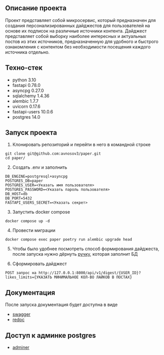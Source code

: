 ## Описание проекта
Проект представляет собой микросервис, который предназначен для создания персонализированных дайджестов для пользователей на основе их подписок на различные источники контента. Дайджест представляет собой выборку наиболее интересных и актуальных постов из этих источников, предназначенную для удобного и быстрого ознакомления с контентом без необходимости посещения каждого источника отдельно.

## Техно-стек
* python 3.10
* fastapi 0.78.0
* asyncpg 0.27.0
* sqlalchemy 1.4.36
* alembic 1.7.7
* uvicorn 0.17.6
* fastapi-users 10.0.6
* postgres 14.0

## Запуск проекта
1. Клонировать репозиторий и перейти в него в командной строке

```
git clone git@github.com:avnosov3/paper.git
cd paper/
```

2. Создать .env и заполнить

```
DB_ENGINE=postgresql+asyncpg
POSTGRES_DB=paper
POSTGRES_USER=<Указать имя пользователя>
POSTGRES_PASSWORD=<Указать пароль пользователя>
DB_HOST=db
DB_PORT=5432
FASTAPI_USERS_SECRET=<Указать секрет>
```

3. Запустить docker compose

```
docker compose up -d
```

4. Провести миграции

```
docker compose exec paper poetry run alembic upgrade head
```

5. Чтобы было удобнее посмотреть способ формирования дайджеста, после запуска нужно дёрнуть [ручку](http://127.0.0.1:8000/api/v1/auto/fill-db), которая заполнит БД


6. Сформировать дайджест

```
POST запрос на http://127.0.0.1:8000/api/v1/digest/{USER_ID}?likes_limits={УКАЗАТЬ МИНИМАЛЬНОЕ КОЛ-ВО ЛАЙКОВ В ПОСТАХ}
```

## Документация
После запуска документация будет доступна в виде
* [swagger](http://127.0.0.1:8000/docs/)
* [redoc](http://127.0.0.1:8000/redoc/)

## Доступ к админке postgres
* [adminer](http://127.0.0.1:8080/)
